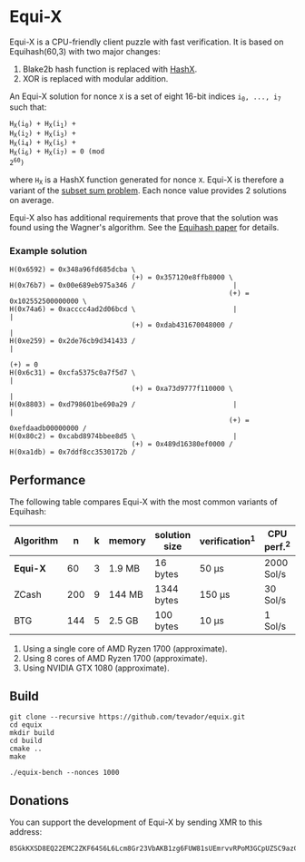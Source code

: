# Equi-X

Equi-X is a CPU-friendly client puzzle with fast verification. It is based on Equihash(60,3) with two major changes:

1. Blake2b hash function is replaced with [HashX](https://github.com/tevador/hashx).
2. XOR is replaced with modular addition.

An Equi-X solution for nonce `X` is a set of eight 16-bit indices <code>i<sub>0</sub>, ..., i<sub>7</sub></code> such that:

<code>H<sub>X</sub>(i<sub>0</sub>) + H<sub>X</sub>(i<sub>1</sub>) + H<sub>X</sub>(i<sub>2</sub>) + H<sub>X</sub>(i<sub>3</sub>) + H<sub>X</sub>(i<sub>4</sub>) + H<sub>X</sub>(i<sub>5</sub>) + H<sub>X</sub>(i<sub>6</sub>) + H<sub>X</sub>(i<sub>7</sub>) = 0 (mod 2<sup>60</sup>)</code>

where <code>H<sub>X</sub></code> is a HashX function generated for nonce `X`. Equi-X is therefore a variant of the [subset sum problem](https://en.wikipedia.org/wiki/Subset_sum_problem). Each nonce value provides 2 solutions on average.

Equi-X also has additional requirements that prove that the solution was found using the Wagner's algorithm. See the [Equihash paper](https://eprint.iacr.org/2015/946.pdf) for details.

### Example solution

```
H(0x6592) = 0x348a96fd685dcba \
                              (+) = 0x357120e8ffb8000 \
H(0x76b7) = 0x00e689eb975a346 /                        |
                                                      (+) = 0x102552500000000 \
H(0x74a6) = 0xacccc4ad2d06bcd \                        |                       |
                              (+) = 0xdab431670048000 /                        |
H(0xe259) = 0x2de76cb9d341433 /                                                |
                                                                              (+) = 0
H(0x6c31) = 0xcfa5375c0a7f5d7 \                                                |
                              (+) = 0xa73d9777f110000 \                        |
H(0x8803) = 0xd798601be690a29 /                        |                       |
                                                      (+) = 0xefdaadb00000000 /
H(0x80c2) = 0xcabd8974bbee8d5 \                        |
                              (+) = 0x489d16380ef0000 /
H(0xa1db) = 0x7ddf8cc3530172b /
```

## Performance

The following table compares Equi-X with the most common variants of Equihash:

|Algorithm |n  |k  |memory|solution size|verification<sup>1</sup>|CPU perf.<sup>2</sup>|GPU perf.<sup>3</sup>|
|----------|---|---|------|-------------|------------|----------|---------|
|**Equi-X**|60 |3  |1.9 MB|16 bytes     |50 μs       |2000 Sol/s|    -    |
|ZCash     |200|9  |144 MB|1344 bytes   |150 μs      |30 Sol/s  |450 Sol/s|
|BTG       |144|5  |2.5 GB|100 bytes    |10 μs       |1 Sol/s   |65 Sol/s |

1. Using a single core of AMD Ryzen 1700 (approximate).
2. Using 8 cores of AMD Ryzen 1700 (approximate).
3. Using NVIDIA GTX 1080 (approximate).

## Build

```
git clone --recursive https://github.com/tevador/equix.git
cd equix
mkdir build
cd build
cmake ..
make
```
```
./equix-bench --nonces 1000
```

## Donations

You can support the development of Equi-X by sending XMR to this address:

```
85GkKXSD8EQ22EMC2ZKF64S6L6Lcm8Gr23VbAKB1zg6FUW81sUEmrvvRPoM3GCpUZSC9azCLdeityW2N3CVsV4CAC3p1evV
```